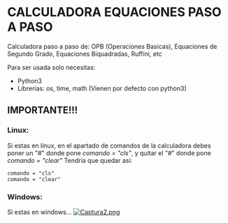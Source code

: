 # CALCULADORA EQUACIONES PASO A PASO
Calculadora paso a paso de: OPB (Operaciones Basicas), Equaciones de Segundo Grado, Equaciones Biquadradas, Ruffini, etc

Para ser usada solo necesitas:
* Python3
* Librerias: os, time, math (Vienen por defecto con python3)

## IMPORTANTE!!!
### Linux:
Si estas en linux, en el apartado de comandos de la calculadora debes poner un "#" donde pone _comando = "cls"_, y quitar el "#" donde pone _comando = "clear"_
Tendria que quedar asi:
```
comando = "cls"
comando = "clear"
```
### Windows:
   Si estas en windows...
[![Captura2.png](https://postimg.cc/4nLYZ4dC)](https://postimg.cc/CdLRWnwH)

